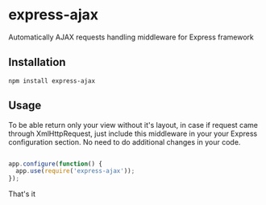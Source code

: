 # express-ajax

Automatically AJAX requests handling middleware for Express framework

## Installation

```
npm install express-ajax
```

## Usage

To be able return only your view without it's layout, in case if request
came through XmlHttpRequest, just include this middleware in your your Express
configuration section. No need to do additional changes in your code.

```javascript

app.configure(function() {
  app.use(require('express-ajax'));
});

```

That's it